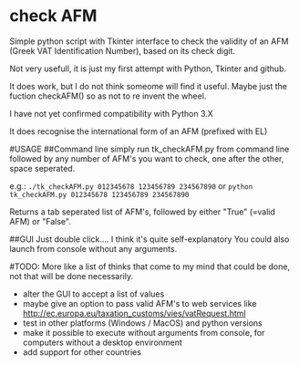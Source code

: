 # check AFM
Simple python script with Tkinter interface to check the validity of an AFM (Greek VAT Identification Number), based on its check digit.

Not very usefull, it is just my first attempt with Python, Tkinter and github.

It does work, but I do not think someome will find it useful. Maybe just the fuction checkAFM() so as not to re invent the wheel.

I have not yet confirmed compatibility with Python 3.X

It does recognise the international form of an AFM (prefixed with EL)

#USAGE
##Command line
simply run tk_checkAFM.py from command line followed by any number of AFM's you want to check, one after the other, space seperated.

e.g.: 
```./tk_checkAFM.py 012345678 123456789 234567890```
or
```python tk_checkAFM.py 012345678 123456789 234567890```

Returns a tab seperated list of AFM's, followed by either "True" (=valid AFM) or "False".

##GUI
Just double click.... I think it's quite self-explanatory
You could also launch from console without any arguments.

#TODO:
More like a list of thinks that come to my mind that could be done, not that will be done necessarily.
* alter the GUI to accept a list of values
* maybe give an option to pass valid AFM's to web services like http://ec.europa.eu/taxation_customs/vies/vatRequest.html
* test in other platforms (Windows / MacOS) and python versions
* make it possible to execute without arguments from console, for computers without a desktop environment
* add support for other countries
